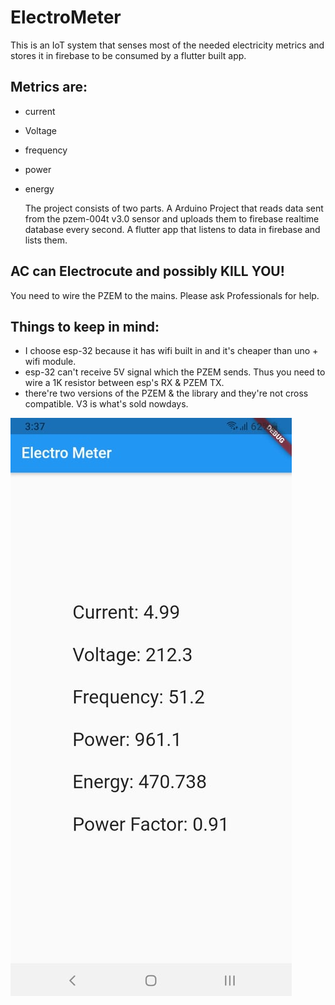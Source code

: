 

# ElectroMeter

This is an IoT system that senses most of the needed electricity metrics and stores it in firebase to be consumed by a flutter built app.
## Metrics are:
- current
- Voltage
- frequency
- power
- energy

    The project consists of two parts. A Arduino Project that reads data sent from the pzem-004t v3.0 sensor and uploads them to firebase realtime database every second. A flutter app that listens to data in firebase and lists them.



## AC can  Electrocute and possibly KILL YOU!
You need to wire the PZEM to the mains. Please ask Professionals for help.


## Things to keep in mind:
- I choose esp-32 because it has wifi built in and it's cheaper than uno + wifi module.
- esp-32 can't receive 5V signal which the PZEM sends. Thus you need to wire a 1K resistor between esp's RX & PZEM TX.
- there're two versions of the PZEM & the library and they're not cross compatible. V3 is what's sold nowdays.


![alt text](screenshot.jpg)
